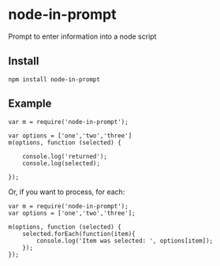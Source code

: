 # node-in-prompt
Prompt to enter information into a node script

## Install

`npm install node-in-prompt`

## Example

```
var m = require('node-in-prompt');

var options = ['one','two','three']
m(options, function (selected) {
	
	console.log('returned');
	console.log(selected);
	
});
```

Or, if you want to process, for each:

```
var m = require('node-in-prompt');
var options = ['one','two','three'];

m(options, function (selected) {
	selected.forEach(function(item){
		console.log('Item was selected: ', options[item]);
	});
});
```
